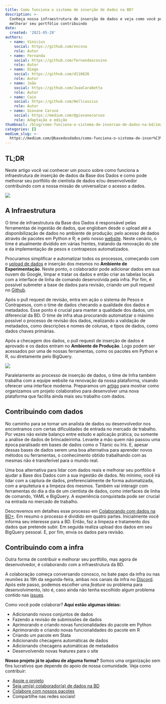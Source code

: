 ```yaml
---
title: Como funciona o sistema de inserção de dados na BD?
description: >-
  Conheça nossa infraestrutura de inserção de dados e veja como você pode
  melhorar seu portfólio contribuindo
date:
  created: '2021-05-28'
authors:
  - name: Vinicius
    social: https://github.com/vncsna
    role: Autor
  - name: Fernanda
    social: https://github.com/fernandascovino
    role: Autor
  - name: Diego
    social: https://github.com/d116626
    role: Autor
  - name: João
    social: https://github.com/JoaoCarabetta
    role: Autor
  - name: Caio
    social: https://github.com/Hellcassius
    role: Autor
  - name: Giovane Caruso
    social: https://medium.com/@giovanecaruso
    role: Adaptação e edição
thumbnail: /blog/como-funciona-o-sistema-de-insercao-de-dados-na-bd/image_0.jpg
categories: []
medium_slug: >-
  https://medium.com/@basedosdados/como-funciona-o-sistema-de-inser%C3%A7%C3%A3o-de-dados-na-bd-61a0fe05c5d5
---
```



## TL;DR

Neste artigo você vai conhecer um pouco sobre como funciona a infraestrutura de inserção de dados da Base dos Dados e como pode melhorar seu portfólio de cientista de dados e/ou desenvolvedor contribuindo com a nossa missão de universalizar o acesso a dados.

<Image src="/blog/como-funciona-o-sistema-de-insercao-de-dados-na-bd/image_0.jpg" caption="Photo by [Riho Kroll](https://unsplash.com/@rihok) on [Unsplash](https://unsplash.com/)"/>

## A Infraestrutura

O time de infraestrutura da Base dos Dados é responsável pelas ferramentas de ingestão de dados, que englobam desde o upload até a disponibilização de dados no ambiente de produção; pelo acesso de dados através de pacotes em Python e R; e pelo nosso [website](https://basedosdados.org/). Neste cenário, o time é atualmente dividido em várias frentes, tratando da renovação do site e da implementação de pesos e contrapesos automatizados.

Procuramos simplificar e automatizar todos os processos, começando com o [upload de dados](https://basedosdados.github.io/mais/colab_data/) e inserção dos mesmos no **Ambiente de Experimentação**. Neste ponto, o colaborador pode adicionar dados em sua nuvem do Google, limpar e tratar os dados e então criar as tabelas locais com a interface de linha de comando desenvolvida pela infra. Por fim, é possível submeter a base de dados para revisão, criando um pull request no [Github](https://github.com/basedosdados/mais/pulls).

Após o pull request de revisão, entra em ação o sistema de Pesos e Contrapesos, com o time de dados checando a qualidade dos dados e metadados. Esse ponto é crucial para manter a qualidade dos dados, um diferencial da BD. O time de infra atua procurando automatizar o máximo possível o processo de revisão dos dados, realizando a validação de metadados, como descrições e nomes de colunas, e tipos de dados, como dados chaves primárias.

Após a checagem dos dados, o pull request de inserção de dados é aprovado e os dados entram no **Ambiente de Produção**. Logo podem ser acessados por uma de nossas ferramentas, como os pacotes em Python e R, ou diretamente pelo BigQuery.

<Image src="/blog/como-funciona-o-sistema-de-insercao-de-dados-na-bd/image_1.png"/>

Paralelamente ao processo de inserção de dados, o time de Infra também trabalha com a equipe website na renovação da nossa plataforma, visando oferecer uma interface moderna. Preparamos um [artigo](/blog/um-site-feito-a-varias-maos) para mostrar como organizamos um projeto colaborativo para desenvolver uma nova plataforma que facilita ainda mais seu trabalho com dados.

## Contribuindo com dados

No caminho para se tornar um analista de dados ou desenvolvedor nos encontramos com certas dificuldades de entrada no mercado de trabalho. Por vezes não existe balanço entre estudo e aplicação prática, ou somente a análise de dados de brincadeirinha. Levante a mão quem não passou uma época paralisado em bases de dados como o Titanic ou Iris. E, apesar dessas bases de dados serem uma boa alternativa para aprender novos métodos ou ferramentas, o conhecimento obtido trabalhando com as mesmas não é transferível para o mundo real.

Uma boa alternativa para lidar com dados reais e melhorar seu portfólio é ajudar a Base dos Dados com a sua ingestão de dados. No mínimo, você irá lidar com a captura de dados, preferencialmente de forma automatizada, com a arquitetura e a limpeza dos mesmos. Também vai interagir com ferramentas do dia a dia de um cientista de dados, como interfaces de linha de comando, YAML e BigQuery. A experiência conquistada pode ser crucial na entrada no mercado de trabalho.

Descrevemos em detalhes esse processo em [Colaborando com dados na BD+](https://basedosdados.github.io/mais/colab_data/). Em resumo o processo é dividido em quatro partes. Inicialmente você informa seu interesse para a BD. Então, faz a limpeza e tratamento dos dados que pretende subir. Em seguida realiza upload dos dados em seu BigQuery pessoal. E, por fim, envia os dados para revisão.

## Contribuindo com a infra

Outra forma de contribuir e melhorar seu portfólio, mas agora de desenvolvedor, é colaborando com a infraestrutura da BD.

A colaboração começa conversando conosco, no bate papo da infra ou nas reuniões às 19h da segunda-feira, ambas nos canais da infra no [Discord](https://discord.gg/huKWpsVYx4). Após este passo, podemos escolher uma *feature* ou problema para desenvolvimento, isto é, caso ainda não tenha escolhido algum problema contido nas [issues](https://github.com/basedosdados/mais/issues).

Como você pode colaborar? **Aqui estão algumas ideias:**

* Adicionando novos conjuntos de dados
* Fazendo a revisão de submissões de dados
* Aprimorando e criando novas funcionalidades do pacote em Python
* Aprimorando e criando novas funcionalidades do pacote em R
* Criando um pacote em Stata
* Adicionando checagens automáticas de dados
* Adicionando checagens automáticas de metadados
* Desenvolvendo novas features para o site

**Nosso projeto já te ajudou de alguma forma?** Somos uma organização sem fins lucrativos que depende do apoio de nossa comunidade. Veja como contribuir:

* [Apoie o projeto](https://apoia.se/basedosdados)
* [Seja um(a) colaborador(a) de dados na BD](https://basedosdados.github.io/mais/colab_data/)
* [Colabore com nossos pacotes](https://github.com/basedosdados/mais)
* Compartilhe nas redes sociais!
